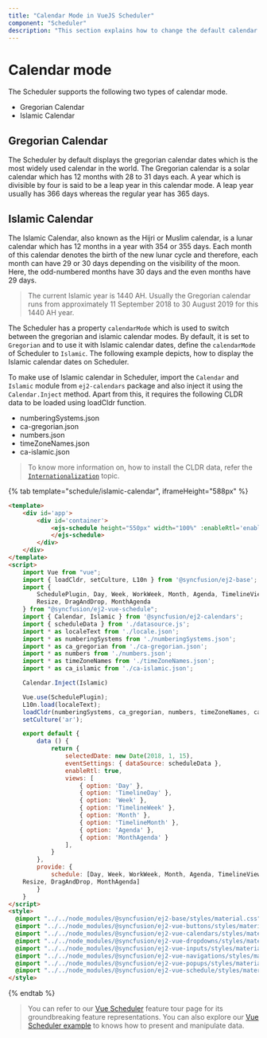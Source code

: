 ```yaml
---
title: "Calendar Mode in VueJS Scheduler"
component: "Scheduler"
description: "This section explains how to change the default calendar mode on Scheduler to display it either on Gregorian or Islamic mode."
---
```


# Calendar mode

The Scheduler supports the following two types of calendar mode.

* Gregorian Calendar
* Islamic Calendar

## Gregorian Calendar

The Scheduler by default displays the gregorian calendar dates which is the most widely used calendar in the world. The Gregorian calendar is a solar calendar which has 12 months with 28 to 31 days each. A year which is divisible by four is said to be a leap year in this calendar mode. A leap year usually has 366 days whereas the regular year has 365 days.

## Islamic Calendar

The Islamic Calendar, also known as the Hijri or Muslim calendar, is a lunar calendar which has 12 months in a year with 354 or 355 days. Each month of this calendar denotes the birth of the new lunar cycle and therefore, each month can have 29 or 30 days depending on the visibility of the moon. Here, the odd-numbered months have 30 days and the even months have 29 days.

> The current Islamic year is 1440 AH. Usually the Gregorian calendar runs from approximately 11 September 2018 to 30 August 2019 for this 1440 AH year.

The Scheduler has a property `calendarMode` which is used to switch between the gregorian and islamic calendar modes. By default, it is set to `Gregorian` and to use it with Islamic calendar dates, define the `calendarMode` of Scheduler to `Islamic`. The following example depicts, how to display the Islamic calendar dates on Scheduler.

To make use of Islamic calendar in Scheduler, import the `Calendar` and `Islamic` module from `ej2-calendars` package and also inject it using the `Calendar.Inject` method. Apart from this, it requires the following CLDR data to be loaded using loadCldr function.

* numberingSystems.json
* ca-gregorian.json
* numbers.json
* timeZoneNames.json
* ca-islamic.json

> To know more information on, how to install the CLDR data, refer the [`Internationalization`](https://ej2.syncfusion.com/documentation/common/internationalization/#installing-cldr-data) topic.

{% tab template="schedule/islamic-calendar", iframeHeight="588px"  %}

```html
<template>
    <div id='app'>
        <div id='container'>
            <ejs-schedule height="550px" width="100%" :enableRtl='enableRtl' calendarMode='Islamic'>
            </ejs-schedule>
        </div>
    </div>
</template>
<script>
    import Vue from "vue";
    import { loadCldr, setCulture, L10n } from '@syncfusion/ej2-base';
    import {
        SchedulePlugin, Day, Week, WorkWeek, Month, Agenda, TimelineViews, TimelineMonth,
        Resize, DragAndDrop, MonthAgenda
    } from "@syncfusion/ej2-vue-schedule";
    import { Calendar, Islamic } from '@syncfusion/ej2-calendars';
    import { scheduleData } from './datasource.js';
    import * as localeText from './locale.json';
    import * as numberingSystems from './numberingSystems.json';
    import * as ca_gregorian from './ca-gregorian.json';
    import * as numbers from './numbers.json';
    import * as timeZoneNames from './timeZoneNames.json';
    import * as ca_islamic from './ca-islamic.json';

    Calendar.Inject(Islamic)

    Vue.use(SchedulePlugin);
    L10n.load(localeText);
    loadCldr(numberingSystems, ca_gregorian, numbers, timeZoneNames, ca_islamic);
    setCulture('ar');

    export default {
        data () {
            return {
                selectedDate: new Date(2018, 1, 15),
                eventSettings: { dataSource: scheduleData },
                enableRtl: true,
                views: [
                    { option: 'Day' },
                    { option: 'TimelineDay' },
                    { option: 'Week' },
                    { option: 'TimelineWeek' },
                    { option: 'Month' },
                    { option: 'TimelineMonth' },
                    { option: 'Agenda' },
                    { option: 'MonthAgenda' }
                ],
            }
        },
        provide: {
            schedule: [Day, Week, WorkWeek, Month, Agenda, TimelineViews, TimelineMonth,
    Resize, DragAndDrop, MonthAgenda]
        }
    }
</script>
<style>
  @import "../../node_modules/@syncfusion/ej2-base/styles/material.css";
  @import "../../node_modules/@syncfusion/ej2-vue-buttons/styles/material.css";
  @import "../../node_modules/@syncfusion/ej2-vue-calendars/styles/material.css";
  @import "../../node_modules/@syncfusion/ej2-vue-dropdowns/styles/material.css";
  @import "../../node_modules/@syncfusion/ej2-vue-inputs/styles/material.css";
  @import "../../node_modules/@syncfusion/ej2-vue-navigations/styles/material.css";
  @import "../../node_modules/@syncfusion/ej2-vue-popups/styles/material.css";
  @import "../../node_modules/@syncfusion/ej2-vue-schedule/styles/material.css";
</style>

```

{% endtab %}

> You can refer to our [Vue Scheduler](https://www.syncfusion.com/vue-ui-components/vue-scheduler) feature tour page for its groundbreaking feature representations. You can also explore our [Vue Scheduler example](https://ej2.syncfusion.com/vue/demos/#/material/schedule/overview.html) to knows how to present and manipulate data.
